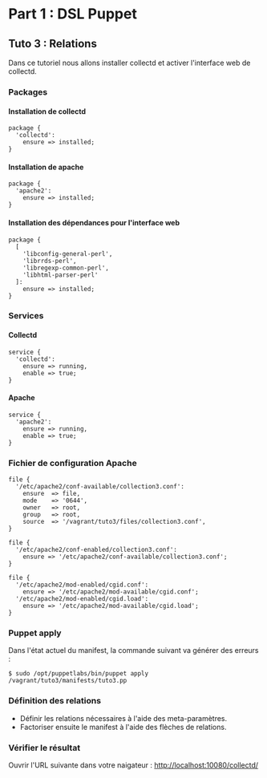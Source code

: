 # Part 1 : DSL Puppet

## Tuto 3 : Relations

Dans ce tutoriel nous allons installer collectd et activer l'interface web de collectd.

### Packages

#### Installation de collectd

```puppet
package {
  'collectd':
    ensure => installed;
}
```

#### Installation de apache

```puppet
package {
  'apache2':
    ensure => installed;
}
```


#### Installation des dépendances pour l'interface web

```puppet
package {
  [
    'libconfig-general-perl',
    'librrds-perl',
    'libregexp-common-perl',
    'libhtml-parser-perl'
  ]:
    ensure => installed;
}

```

### Services

#### Collectd

```puppet
service {
  'collectd':
    ensure => running,
    enable => true;
}
```

#### Apache

```puppet
service {
  'apache2':
    ensure => running,
    enable => true;
}
```

### Fichier de configuration Apache

```puppet
file {
  '/etc/apache2/conf-available/collection3.conf':
    ensure  => file,
    mode    => '0644',
    owner   => root,
    group   => root,
    source  => '/vagrant/tuto3/files/collection3.conf',
}

file {
  '/etc/apache2/conf-enabled/collection3.conf':
    ensure => '/etc/apache2/conf-available/collection3.conf';
}

file {
  '/etc/apache2/mod-enabled/cgid.conf':
    ensure => '/etc/apache2/mod-available/cgid.conf';
  '/etc/apache2/mod-enabled/cgid.load':
    ensure => '/etc/apache2/mod-available/cgid.load';
}
```

### Puppet apply

Dans l'état actuel du manifest, la commande suivant va générer des erreurs :

    $ sudo /opt/puppetlabs/bin/puppet apply /vagrant/tuto3/manifests/tuto3.pp

### Définition des relations

* Définir les relations nécessaires à l'aide des meta-paramètres.
* Factoriser ensuite le manifest à l'aide des flèches de relations.

### Vérifier le résultat

Ouvrir l'URL suivante dans votre naigateur : [http://localhost:10080/collectd/](http://localhost:10080/collectd/)
